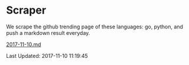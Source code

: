# Scraper

We scrape the github trending page of these languages: go, python, and push a markdown result everyday.

[2017-11-10.md](https://github.com/borays/Scraper/blob/master/2017-11-10.md)

Last Updated: 2017-11-10 11:19:45